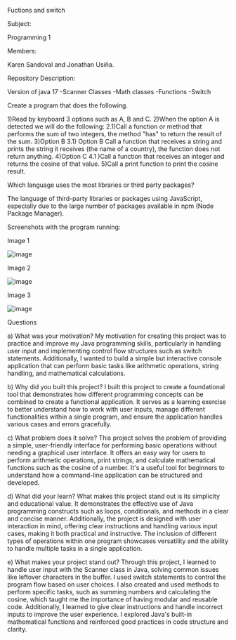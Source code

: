 Fuctions and switch 

Subject: 

Programming 1

Members:

Karen Sandoval and Jonathan Usiña.

Repository Description: 

Version of java 17 -Scanner Classes -Math classes -Functions -Switch

Create a program that does the following.

1)Read by keyboard 3 options such as A, B and C.
2)When the option A is detected we will do the following:
 2.1)Call a function or method that performs the sum of two integers,
 the method "has" to return the result of the sum.
3)Option B
 3.1) Option B Call a function that receives a string and prints the string it receives (the name of a country), the function does not return anything.
4)Option C 
 4.1 )Call a function that receives an integer and returns the cosine of that value.
5)Call a print function to print the cosine result.

Which language uses the most libraries or third party packages?

The language of third-party libraries or packages using JavaScript, especially due to the large number of packages available in npm (Node Package Manager). 

Screenshots with the program running:

Image 1

![image](https://github.com/KarenSandova/Proyect_functions_swich/assets/170044920/1e63c737-7097-4887-bcc2-0a9c30ebf152)

Image 2 

![image](https://github.com/KarenSandova/Proyect_functions_swich/assets/170044920/083be80b-7676-4af2-a870-63edc3ba9f34)

Image 3

![image](https://github.com/KarenSandova/Proyect_functions_swich/assets/170044920/50e3192f-54ec-40dd-849c-0fd3f9979420)

Questions

a) What was your motivation?
My motivation for creating this project was to practice and improve my Java programming skills, particularly in handling user input and implementing control flow structures such as switch statements. Additionally, I wanted to build a simple but interactive console application that can perform basic tasks like arithmetic operations, string handling, and mathematical calculations.

b) Why did you built this project?
I built this project to create a foundational tool that demonstrates how different programming concepts can be combined to create a functional application. It serves as a learning exercise to better understand how to work with user inputs, manage different functionalities within a single program, and ensure the application handles various cases and errors gracefully.

c) What problem does it solve?
This project solves the problem of providing a simple, user-friendly interface for performing basic operations without needing a graphical user interface. It offers an easy way for users to perform arithmetic operations, print strings, and calculate mathematical functions such as the cosine of a number. It's a useful tool for beginners to understand how a command-line application can be structured and developed.

d) What did your learn?
What makes this project stand out is its simplicity and educational value. It demonstrates the effective use of Java programming constructs such as loops, conditionals, and methods in a clear and concise manner. Additionally, the project is designed with user interaction in mind, offering clear instructions and handling various input cases, making it both practical and instructive. The inclusion of different types of operations within one program showcases versatility and the ability to handle multiple tasks in a single application.

e) What makes your project stand out?
Through this project, I learned to handle user input with the Scanner class in Java, solving common issues like leftover characters in the buffer. I used switch statements to control the program flow based on user choices. I also created and used methods to perform specific tasks, such as summing numbers and calculating the cosine, which taught me the importance of having modular and reusable code. Additionally, I learned to give clear instructions and handle incorrect inputs to improve the user experience. I explored Java's built-in mathematical functions and reinforced good practices in code structure and clarity.

